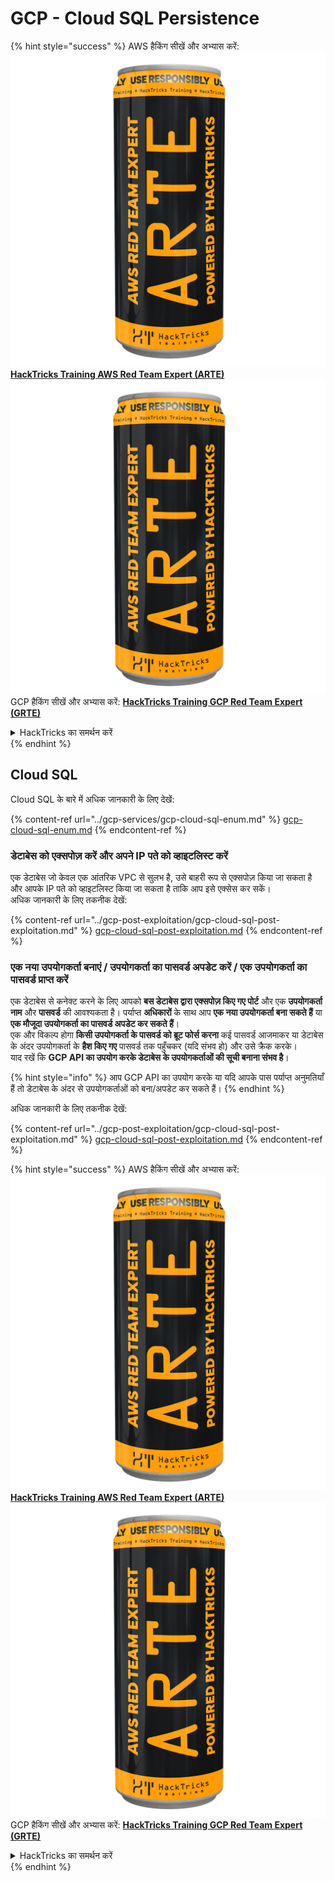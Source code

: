 # GCP - Cloud SQL Persistence

{% hint style="success" %}
AWS हैकिंग सीखें और अभ्यास करें:<img src="../../../.gitbook/assets/image (1) (1) (1).png" alt="" data-size="line">[**HackTricks Training AWS Red Team Expert (ARTE)**](https://training.hacktricks.xyz/courses/arte)<img src="../../../.gitbook/assets/image (1) (1) (1).png" alt="" data-size="line">\
GCP हैकिंग सीखें और अभ्यास करें: <img src="../../../.gitbook/assets/image (2).png" alt="" data-size="line">[**HackTricks Training GCP Red Team Expert (GRTE)**<img src="../../../.gitbook/assets/image (2).png" alt="" data-size="line">](https://training.hacktricks.xyz/courses/grte)

<details>

<summary>HackTricks का समर्थन करें</summary>

* [**सदस्यता योजनाएँ**](https://github.com/sponsors/carlospolop) देखें!
* **💬 [**Discord समूह**](https://discord.gg/hRep4RUj7f) या [**telegram समूह**](https://t.me/peass) में शामिल हों या **Twitter** 🐦 पर हमें **फॉलो करें** [**@hacktricks\_live**](https://twitter.com/hacktricks_live)**.**
* **हैकिंग ट्रिक्स साझा करें और** [**HackTricks**](https://github.com/carlospolop/hacktricks) और [**HackTricks Cloud**](https://github.com/carlospolop/hacktricks-cloud) गिटहब रिपोजिटरी में PR सबमिट करें।

</details>
{% endhint %}

## Cloud SQL

Cloud SQL के बारे में अधिक जानकारी के लिए देखें:

{% content-ref url="../gcp-services/gcp-cloud-sql-enum.md" %}
[gcp-cloud-sql-enum.md](../gcp-services/gcp-cloud-sql-enum.md)
{% endcontent-ref %}

### डेटाबेस को एक्सपोज़ करें और अपने IP पते को व्हाइटलिस्ट करें

एक डेटाबेस जो केवल एक आंतरिक VPC से सुलभ है, उसे बाहरी रूप से एक्सपोज़ किया जा सकता है और आपके IP पते को व्हाइटलिस्ट किया जा सकता है ताकि आप इसे एक्सेस कर सकें।\
अधिक जानकारी के लिए तकनीक देखें:

{% content-ref url="../gcp-post-exploitation/gcp-cloud-sql-post-exploitation.md" %}
[gcp-cloud-sql-post-exploitation.md](../gcp-post-exploitation/gcp-cloud-sql-post-exploitation.md)
{% endcontent-ref %}

### एक नया उपयोगकर्ता बनाएं / उपयोगकर्ता का पासवर्ड अपडेट करें / एक उपयोगकर्ता का पासवर्ड प्राप्त करें

एक डेटाबेस से कनेक्ट करने के लिए आपको **बस डेटाबेस द्वारा एक्सपोज़ किए गए पोर्ट** और एक **उपयोगकर्ता नाम** और **पासवर्ड** की आवश्यकता है। पर्याप्त **अधिकारों** के साथ आप **एक नया उपयोगकर्ता बना सकते हैं** या **एक मौजूदा उपयोगकर्ता का पासवर्ड अपडेट कर सकते हैं**।\
एक और विकल्प होगा **किसी उपयोगकर्ता के पासवर्ड को ब्रूट फोर्स करना** कई पासवर्ड आजमाकर या डेटाबेस के अंदर उपयोगकर्ता के **हैश किए गए** पासवर्ड तक पहुँचकर (यदि संभव हो) और उसे क्रैक करके।\
याद रखें कि **GCP API का उपयोग करके डेटाबेस के उपयोगकर्ताओं की सूची बनाना संभव है**।

{% hint style="info" %}
आप GCP API का उपयोग करके या यदि आपके पास पर्याप्त अनुमतियाँ हैं तो डेटाबेस के अंदर से उपयोगकर्ताओं को बना/अपडेट कर सकते हैं।
{% endhint %}

अधिक जानकारी के लिए तकनीक देखें:

{% content-ref url="../gcp-post-exploitation/gcp-cloud-sql-post-exploitation.md" %}
[gcp-cloud-sql-post-exploitation.md](../gcp-post-exploitation/gcp-cloud-sql-post-exploitation.md)
{% endcontent-ref %}

{% hint style="success" %}
AWS हैकिंग सीखें और अभ्यास करें:<img src="../../../.gitbook/assets/image (1) (1) (1).png" alt="" data-size="line">[**HackTricks Training AWS Red Team Expert (ARTE)**](https://training.hacktricks.xyz/courses/arte)<img src="../../../.gitbook/assets/image (1) (1) (1).png" alt="" data-size="line">\
GCP हैकिंग सीखें और अभ्यास करें: <img src="../../../.gitbook/assets/image (2).png" alt="" data-size="line">[**HackTricks Training GCP Red Team Expert (GRTE)**<img src="../../../.gitbook/assets/image (2).png" alt="" data-size="line">](https://training.hacktricks.xyz/courses/grte)

<details>

<summary>HackTricks का समर्थन करें</summary>

* [**सदस्यता योजनाएँ**](https://github.com/sponsors/carlospolop) देखें!
* **💬 [**Discord समूह**](https://discord.gg/hRep4RUj7f) या [**telegram समूह**](https://t.me/peass) में शामिल हों या **Twitter** 🐦 पर हमें **फॉलो करें** [**@hacktricks\_live**](https://twitter.com/hacktricks_live)**.**
* **हैकिंग ट्रिक्स साझा करें और** [**HackTricks**](https://github.com/carlospolop/hacktricks) और [**HackTricks Cloud**](https://github.com/carlospolop/hacktricks-cloud) गिटहब रिपोजिटरी में PR सबमिट करें।

</details>
{% endhint %}
